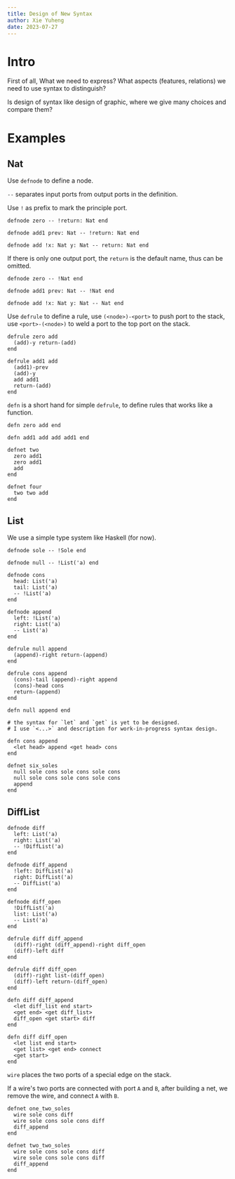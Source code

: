 ```yaml
---
title: Design of New Syntax
author: Xie Yuheng
date: 2023-07-27
---
```


# Intro

First of all, What we need to express?
What aspects (features, relations) we need to use syntax to distinguish?

Is design of syntax like design of graphic,
where we give many choices and compare them?

# Examples

## Nat

Use `defnode` to define a node.

`--` separates input ports from output ports in the definition.

Use `!` as prefix to mark the principle port.

```inet
defnode zero -- !return: Nat end

defnode add1 prev: Nat -- !return: Nat end

defnode add !x: Nat y: Nat -- return: Nat end
```

If there is only one output port,
the `return` is the default name,
thus can be omitted.

```inet
defnode zero -- !Nat end

defnode add1 prev: Nat -- !Nat end

defnode add !x: Nat y: Nat -- Nat end
```

Use `defrule` to define a rule,
use `(<node>)-<port>` to push port to the stack,
use `<port>-(<node>)` to weld a port to the top port on the stack.

```inet
defrule zero add
  (add)-y return-(add)
end

defrule add1 add
  (add1)-prev
  (add)-y
  add add1
  return-(add)
end
```

`defn` is a short hand for simple `defrule`,
to define rules that works like a function.

```inet
defn zero add end

defn add1 add add add1 end
```

```inet
defnet two
  zero add1
  zero add1
  add
end

defnet four
  two two add
end
```

## List

We use a simple type system like Haskell (for now).

```inet
defnode sole -- !Sole end

defnode null -- !List('a) end

defnode cons
  head: List('a)
  tail: List('a)
  -- !List('a)
end

defnode append
  left: !List('a)
  right: List('a)
  -- List('a)
end

defrule null append
  (append)-right return-(append)
end

defrule cons append
  (cons)-tail (append)-right append
  (cons)-head cons
  return-(append)
end

defn null append end

# the syntax for `let` and `get` is yet to be designed.
# I use `<...>` and description for work-in-progress syntax design.

defn cons append
  <let head> append <get head> cons
end

defnet six_soles
  null sole cons sole cons sole cons
  null sole cons sole cons sole cons
  append
end
```

## DiffList

```inet
defnode diff
  left: List('a)
  right: List('a)
  -- !DiffList('a)
end

defnode diff_append
  !left: DiffList('a)
  right: DiffList('a)
  -- DiffList('a)
end

defnode diff_open
  !DiffList('a)
  list: List('a)
  -- List('a)
end

defrule diff diff_append
  (diff)-right (diff_append)-right diff_open
  (diff)-left diff
end

defrule diff diff_open
  (diff)-right list-(diff_open)
  (diff)-left return-(diff_open)
end

defn diff diff_append
  <let diff_list end start>
  <get end> <get diff_list>
  diff_open <get start> diff
end

defn diff diff_open
  <let list end start>
  <get list> <get end> connect
  <get start>
end
```

`wire` places the two ports of a special edge on the stack.

If a wire's two ports are connected with port `A` and `B`,
after building a net, we remove the wire, and connect `A` with `B`.

```inet
defnet one_two_soles
  wire sole cons diff
  wire sole cons sole cons diff
  diff_append
end

defnet two_two_soles
  wire sole cons sole cons diff
  wire sole cons sole cons diff
  diff_append
end
```
